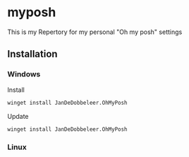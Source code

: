 # myposh
This is my Repertory for my personal "Oh my posh" settings

## Installation

### Windows

Install
``` cmd 
winget install JanDeDobbeleer.OhMyPosh
```

Update
``` cmd 
winget install JanDeDobbeleer.OhMyPosh
```


### Linux
